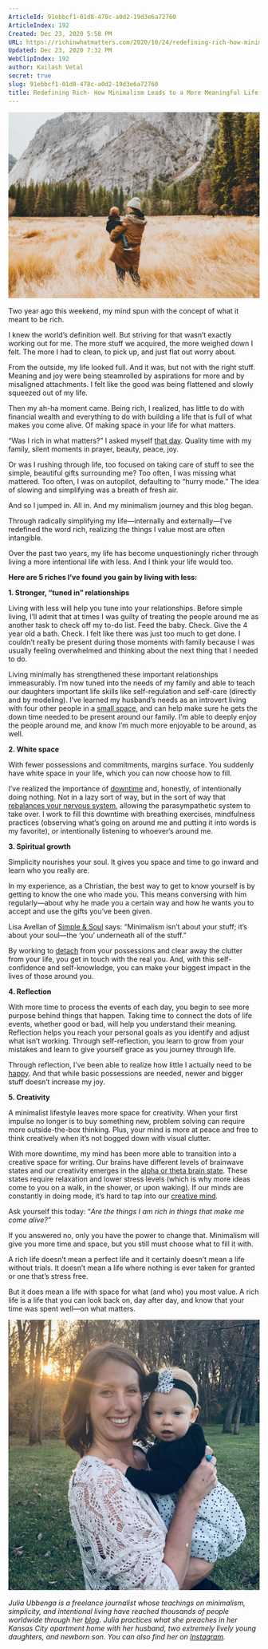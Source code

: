 ```yaml
---
ArticleId: 91ebbcf1-01d8-478c-a0d2-19d3e6a72760
ArticleIndex: 192
Created: Dec 23, 2020 5:58 PM
URL: https://richinwhatmatters.com/2020/10/24/redefining-rich-how-minimalism-leads-to-a-more-meaningful-life/
Updated: Dec 23, 2020 7:32 PM
WebClipIndex: 192
author: Kailash Vetal
secret: true
slug: 91ebbcf1-01d8-478c-a0d2-19d3e6a72760
title: Redefining Rich- How Minimalism Leads to a More Meaningful Life - Rich in What Matters
---
```

![192%20b1bc0f6c9b3748239694780810e2202c/nathan-dumlao-bhPJ7-AdgFE-unsplash-1.jpg](192%20b1bc0f6c9b3748239694780810e2202c/nathan-dumlao-bhPJ7-AdgFE-unsplash-1.jpg)

Two year ago this weekend, my mind spun with the concept of what it meant to be rich.

I knew the world’s definition well. But striving for that wasn’t exactly working out for me. The more stuff we acquired, the more weighed down I felt. The more I had to clean, to pick up, and just flat out worry about.

From the outside, my life looked full. And it was, but not with the right stuff. Meaning and joy were being steamrolled by aspirations for more and by misaligned attachments. I felt like the good was being flattened and slowly squeezed out of my life.

Then my ah-ha moment came. Being rich, I realized, has little to do with financial wealth and everything to do with building a life that is full of what makes you come alive. Of making space in your life for what matters.

“Was I rich in what matters?” I asked myself [that day](https://richinwhatmatters.com/2018/11/03/my-journey-beigns/). Quality time with my family, silent moments in prayer, beauty, peace, joy.

Or was I rushing through life, too focused on taking care of stuff to see the simple, beautiful gifts surrounding me? Too often, I was missing what mattered. Too often, I was on autopilot, defaulting to “hurry mode.” The idea of slowing and simplifying was a breath of fresh air.

And so I jumped in. All in. And my minimalism journey and this blog began.

Through radically simplifying my life—internally and externally—I’ve redefined the word rich, realizing the things I value most are often intangible.

Over the past two years, my life has become unquestioningly richer through living a more intentional life with less. And I think your life would too.

**Here are 5 riches I’ve found you gain by living with less:**

**1. Stronger, “tuned in” relationships**

Living with less will help you tune into your relationships. Before simple living, I’ll admit that at times I was guilty of treating the people around me as another task to check off my to-do list. Feed the baby. Check. Give the 4 year old a bath. Check. I felt like there was just too much to get done. I couldn’t really be present during those moments with family because I was usually feeling overwhelmed and thinking about the next thing that I needed to do.

Living minimally has strengthened these important relationships immeasurably. I’m now tuned into the needs of my family and able to teach our daughters important life skills like self-regulation and self-care (directly and by modeling). I’ve learned my husband’s needs as an introvert living with four other people in a [small space](https://richinwhatmatters.com/2019/07/20/why-were-raising-our-family-in-an-apartment/), and can help make sure he gets the down time needed to be present around our family. I’m able to deeply enjoy the people around me, and know I’m much more enjoyable to be around, as well.

**2. White space**

With fewer possessions and commitments, margins surface. You suddenly have white space in your life, which you can now choose how to fill.

I’ve realized the importance of [downtime](https://nosidebar.com/downtime/) and, honestly, of intentionally doing nothing. Not in a lazy sort of way, but in the sort of way that [rebalances your nervous system](https://londonclinicofnutrition.co.uk/nutrition-articles/natural-treatments-and-strategies-to-calm-an-overactive-nervous-system/), allowing the parasympathetic system to take over. I work to fill this downtime with breathing exercises, mindfulness practices (observing what’s going on around me and putting it into words is my favorite), or intentionally listening to whoever’s around me.

**3. Spiritual growth**

Simplicity nourishes your soul. It gives you space and time to go inward and learn who you really are.

In my experience, as a Christian, the best way to get to know yourself is by getting to know the one who made you. This means conversing with him regularly—about why he made you a certain way and how he wants you to accept and use the gifts you’ve been given.

Lisa Avellan of [Simple & Soul](http://www.simpleandsoul.com/) says: “Minimalism isn’t about your stuff; it’s about your soul—the ‘you’ underneath all of the stuff.”

By working to [detach](https://richinwhatmatters.com/2019/09/02/how-to-free-yourself-of-attachments-and-live-lighter/) from your possessions and clear away the clutter from your life, you get in touch with the real you. And, with this self-confidence and self-knowledge, you can make your biggest impact in the lives of those around you.

**4. Reflection**

With more time to process the events of each day, you begin to see more purpose behind things that happen. Taking time to connect the dots of life events, whether good or bad, will help you understand their meaning. Reflection helps you reach your personal goals as you identify and adjust what isn’t working. Through self-reflection, you learn to grow from your mistakes and learn to give yourself grace as you journey through life.

Through reflection, I’ve been able to realize how little I actually need to be [happy](https://richinwhatmatters.com/2020/05/30/materialism-minimalism-and-the-search-for-happiness/). And that while basic possessions are needed, newer and bigger stuff doesn’t increase my joy.

**5. Creativity**

A minimalist lifestyle leaves more space for creativity. When your first impulse no longer is to buy something new, problem solving can require more outside-the-box thinking. Plus, your mind is more at peace and free to think creatively when it’s not bogged down with visual clutter.

With more downtime, my mind has been more able to transition into a creative space for writing. Our brains have different levels of brainwave states and our creativity emerges in the [alpha or theta brain state](https://www.scientificamerican.com/article/what-is-the-function-of-t-1997-12-22/). These states require relaxation and lower stress levels (which is why more ideas come to you on a walk, in the shower, or upon waking). If our minds are constantly in doing mode, it’s hard to tap into our [creative mind](https://medium.com/inclusive-software/where-do-ideas-come-from-5065d685634c).

Ask yourself this today: “*Are the things I am rich in things that make me come alive?”*

If you answered no, only you have the power to change that. Minimalism will give you more time and space, but you still must choose what to fill it with.

A rich life doesn’t mean a perfect life and it certainly doesn’t mean a life without trials. It doesn’t mean a life where nothing is ever taken for granted or one that’s stress free.

But it does mean a life with space for what (and who) you most value. A rich life is a life that you can look back on, day after day, and know that your time was spent well—on what matters.

![192%20b1bc0f6c9b3748239694780810e2202c/0380E5A6-CA3D-45C8-980A-9C516CDDF803.jpeg](192%20b1bc0f6c9b3748239694780810e2202c/0380E5A6-CA3D-45C8-980A-9C516CDDF803.jpeg)

*Julia Ubbenga is a freelance journalist whose teachings on minimalism, simplicity, and intentional living have reached thousands of people worldwide through her [blog](http://richinwhatmatters.com/). Julia practices what she preaches in her Kansas City apartment home with her husband, two extremely lively young daughters, and newborn son. You can also find her on [Instagram](https://www.instagram.com/richinwhatmatters/).*

